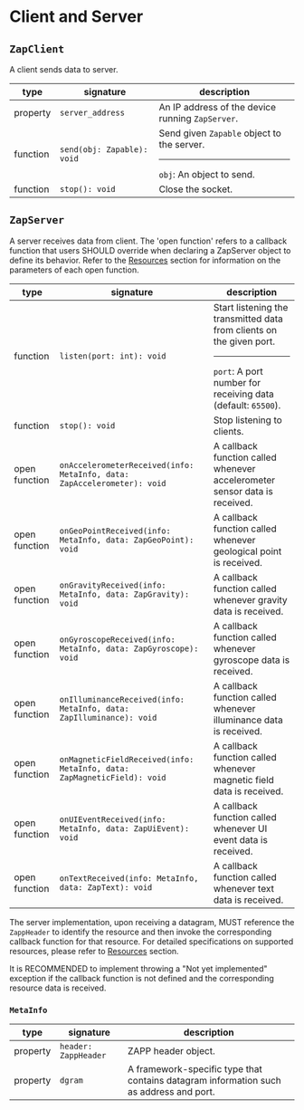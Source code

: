 # Client and Server

## `ZapClient`

A client sends data to server.

| type | signature | description |
|------|-----------|-------------|
| property | `server_address` | An IP address of the device running `ZapServer`. |
| function | `send(obj: Zapable): void` | Send given `Zapable` object to the server. <hr> `obj`: An object to send. |
| function | `stop(): void` | Close the socket. |

## `ZapServer`

A server receives data from client. The 'open function' refers to a callback function that users SHOULD override when declaring a ZapServer object to define its behavior. Refer to the [Resources](./resources.md) section for information on the parameters of each open function.

| type | signature | description |
|------|-----------|-------------|
| function | `listen(port: int): void` | Start listening the transmitted data from clients on the given port. <hr> `port`: A port number for receiving data (default: `65500`).  |
| function | `stop(): void` | Stop listening to clients. |
| open function | `onAccelerometerReceived(info: MetaInfo, data: ZapAccelerometer): void` | A callback function called whenever accelerometer sensor data is received. |
| open function | `onGeoPointReceived(info: MetaInfo, data: ZapGeoPoint): void` | A callback function called whenever geological point is received. |
| open function | `onGravityReceived(info: MetaInfo, data: ZapGravity): void` | A callback function called whenever gravity data is received. |
| open function | `onGyroscopeReceived(info: MetaInfo, data: ZapGyroscope): void` | A callback function called whenever gyroscope data is received. |
| open function | `onIlluminanceReceived(info: MetaInfo, data: ZapIlluminance): void` | A callback function called whenever illuminance data is received. |
| open function | `onMagneticFieldReceived(info: MetaInfo, data: ZapMagneticField): void` | A callback function called whenever magnetic field data is received. |
| open function | `onUIEventReceived(info: MetaInfo, data: ZapUiEvent): void` | A callback function called whenever UI event data is received. |
| open function | `onTextReceived(info: MetaInfo, data: ZapText): void` | A callback function called whenever text data is received. |

The server implementation, upon receiving a datagram, MUST reference the `ZappHeader` to identify the resource and then invoke the corresponding callback function for that resource. For detailed specifications on supported resources, please refer to [Resources](./resources.md) section.

It is RECOMMENDED to implement throwing a "Not yet implemented" exception if the callback function is not defined and the corresponding resource data is received.

### `MetaInfo`

| type | signature | description |
|------|-----------|-------------|
| property | `header: ZappHeader` | ZAPP header object. |
| property | `dgram` | A framework-specific type that contains datagram information such as address and port. |
